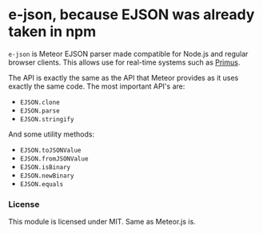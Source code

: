 # e-json, because EJSON was already taken in npm

`e-json` is Meteor EJSON parser made compatible for Node.js and regular browser
clients. This allows use for real-time systems such as [Primus](https://github.com/3rd-Eden/primus).

The API is exactly the same as the API that Meteor provides as it uses exactly
the same code. The most important API's are:

- `EJSON.clone`
- `EJSON.parse`
- `EJSON.stringify`

And some utility methods:

- `EJSON.toJSONValue`
- `EJSON.fromJSONValue`
- `EJSON.isBinary`
- `EJSON.newBinary`
- `EJSON.equals`

### License

This module is licensed under MIT. Same as Meteor.js is.
